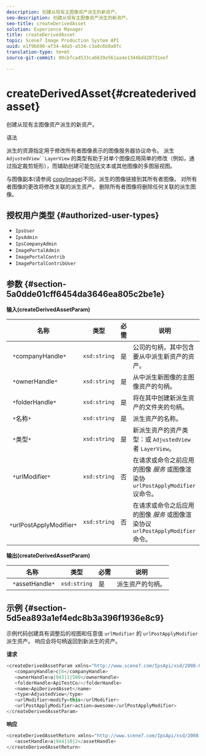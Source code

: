 ```yaml
---
description: 创建从现有主图像资产派生的新资产。
seo-description: 创建从现有主图像资产派生的新资产。
seo-title: createDerivedAsset
solution: Experience Manager
title: createDerivedAsset
topic: Scene7 Image Production System API
uuid: e1f9b690-af34-4da5-a534-c3a8c6b0a8fc
translation-type: tm+mt
source-git-commit: 90cbfca4533ca6639e561aa4e1344bdd20731eef

---
```



# createDerivedAsset{#createderivedasset}

创建从现有主图像资产派生的新资产。

语法

<!--<a id="section_FE43FF204ED644C2AC901AF45982E942"></a>-->

派生的资源指定用于修改所有者图像表示的图像服务器协议命令。 派生 `AdjustedView``LayerView` 的类型有助于对单个图像应用简单的修改（例如，通过指定裁剪矩形），而辅助创建可能包括文本或其他图像的多图层视图。

与图像副本(请参阅 [copyImage](../../../operations/c-operations-intro/c-methods/r-copy-image.md#reference-0785131e690b4ad08be69172023f35d0))不同，派生的图像链接到其所有者图像。 对所有者图像的更改将修改关联的派生资产。 删除所有者图像将删除任何关联的派生图像。

## 授权用户类型 {#authorized-user-types}

* `IpsUser`
* `IpsAdmin`
* `IpsCompanyAdmin`
* `ImagePortalAdmin`
* `ImagePortalContrib`
* `ImagePortalContribUser`

## 参数 {#section-5a0dde01cff6454da3646ea805c2be1e}

**输入(createDerivedAssetParam)**

| 名称 | 类型 | 必需 | 说明 |
|---|---|---|---|
| ` *`companyHandle`*` | `xsd:string` | 是 | 公司的句柄，其中包含要从中派生新资产的资产。 |
| ` *`ownerHandle`*` | `xsd:string` | 是 | 从中派生新图像的主图像资产的句柄。 |
| ` *`folderHandle`*` | `xsd:string` | 是 | 将在其中创建新派生资产的文件夹的句柄。 |
| ` *`名称`*` | `xsd:string` | 是 | 派生资产的名称。 |
| ` *`类型`*` | `xsd:string` | 是 | 新派生资产的资产类型：或 `AdjustedView` 者 `LayerView`。 |
| ` *`urlModifier`*` | `xsd:string` | 否 | 在请求或命令之前应用的图像 *服务* 或图像渲染协 `urlPostApplyModifier` 议命令。 |
| ` *`urlPostApplyModifier`*` | `xsd:string` | 否 | 在请求或命令之后应用的图像 *服务* 或图像渲染协议 `urlPostApplyModifier` 命令。 |

**输出(createDerivedAssetParam)**

| 名称 | 类型 | 必需 | 说明 |
|---|---|---|---|
| ` *`assetHandle`*` | `xsd:string` | 是 | 派生资产的句柄。 |

## 示例 {#section-5d5ea893a1ef4edc8b3a396f1936e8c9}

示例代码创建具有调整后的视图和任意值 `urlModifier` 的 `urlPostApplyModifier` 派生资产。 响应会将句柄返回到新派生的资产。

**请求**

```java
<createDerivedAssetParam xmlns="http://www.scene7.com/IpsApi/xsd/2008-01-15">
   <companyHandle>c|6</companyHandle>
   <ownerHandle>a|943|1|580</ownerHandle>
   <folderHandle>ApiTestCo/</folderHandle>
   <name>ApiDerivedAsset</name>
   <type>AdjustedView</type>
   <urlModifier>modify=this</urlModifier>
   <urlPostApplyModifier>action=awesome</urlPostApplyModifier>
</createDerivedAssetParam>
```

**响应**

```java
<createDerivedAssetReturn xmlns="http://www.scene7.com/IpsApi/xsd/2008-01-15">
   <assetHandle>a|944|10|2</assetHandle>
</createDerivedAssetReturn>
```

